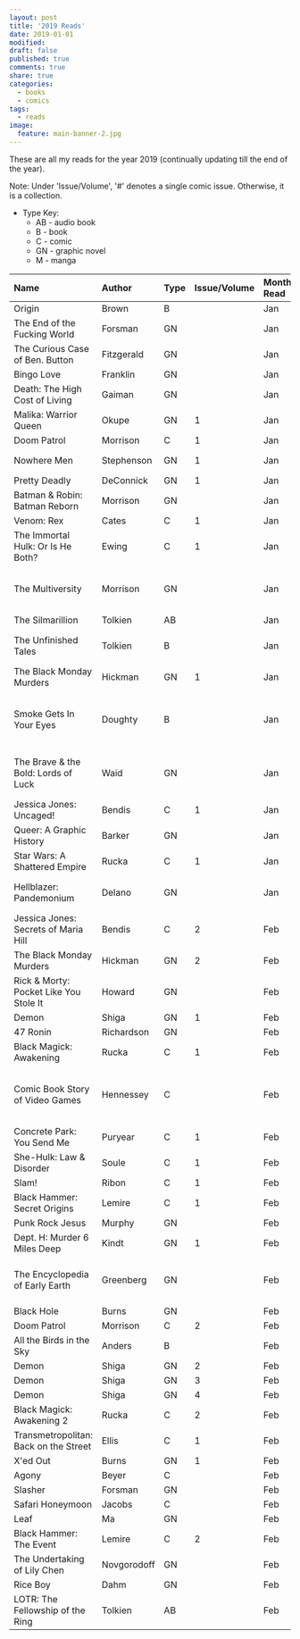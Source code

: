 ```yaml
---
layout: post
title: '2019 Reads'
date: 2019-01-01
modified:
draft: false
published: true
comments: true
share: true
categories:
  - books
  - comics
tags:
  - reads
image:
  feature: main-banner-2.jpg
---
```


These are all my reads for the year 2019 (continually updating till the end of the year).

Note: Under 'Issue/Volume', '#' denotes a single comic issue. Otherwise, it is a collection.

* Type Key:
    * AB - audio book
    * B - book
    * C - comic
    * GN - graphic novel
    * M - manga

| Name                                   | Author      | Type  | Issue/Volume | Month Read   | Notes                                         |
|:---------------------------------------|:------------|:------|:-------------|:-------------|:----------------------------------------------|
| Origin                                 | Brown       | B     |              | Jan          |                                               |
| The End of the Fucking World           | Forsman     | GN    |              | Jan          |                                               |
| The Curious Case of Ben. Button        | Fitzgerald  | GN    |              | Jan          |                                               |
| Bingo Love                             | Franklin    | GN    |              | Jan          |                                               |
| Death: The High Cost of Living         | Gaiman      | GN    |              | Jan          |                                               |
| Malika: Warrior Queen                  | Okupe       | GN    | 1            | Jan          |                                               |
| Doom Patrol                            | Morrison    | C     | 1            | Jan          |                                               |
| Nowhere Men                            | Stephenson  | GN    | 1            | Jan          | Skimmed, boring                               |
| Pretty Deadly                          | DeConnick   | GN    | 1            | Jan          |                                               |
| Batman & Robin: Batman Reborn          | Morrison    | GN    |              | Jan          |                                               |
| Venom: Rex                             | Cates       | C     | 1            | Jan          |                                               |
| The Immortal Hulk: Or Is He Both?      | Ewing       | C     | 1            | Jan          |                                               |
| The Multiversity                       | Morrison    | GN    |              | Jan          | Unfinished: read half, mostly boring          |
| The Silmarillion                       | Tolkien     | AB    |              | Jan          | Re-read                                       |
| The Unfinished Tales                   | Tolkien     | B     |              | Jan          | Read selected stories                         |
| The Black Monday Murders               | Hickman     | GN    | 1            | Jan          |                                               |
| Smoke Gets In Your Eyes                | Doughty     | B     |              | Jan          | Unfinished: read half, was good but got bored |
| The Brave & the Bold: Lords of Luck    | Waid        | GN    |              | Jan          | Unfinished: read half, mostly boring          |
| Jessica Jones: Uncaged!                | Bendis      | C     | 1            | Jan          |                                               |
| Queer: A Graphic History               | Barker      | GN    |              | Jan          |                                               |
| Star Wars: A Shattered Empire          | Rucka       | C     | 1            | Jan          |                                               |
| Hellblazer: Pandemonium                | Delano      | GN    |              | Jan          | Unfinished: super boring                      |
| Jessica Jones: Secrets of Maria Hill   | Bendis      | C     | 2            | Feb          |                                               |
| The Black Monday Murders               | Hickman     | GN    | 2            | Feb          |                                               |
| Rick & Morty: Pocket Like You Stole It | Howard      | GN    |              | Feb          |                                               |
| Demon                                  | Shiga       | GN    | 1            | Feb          |                                               |
| 47 Ronin                               | Richardson  | GN    |              | Feb          |                                               |
| Black Magick: Awakening                | Rucka       | C     | 1            | Feb          |                                               |
| Comic Book Story of Video Games        | Hennessey   | C     |              | Feb          | Unfinished: very boring, not well written     |
| Concrete Park: You Send Me             | Puryear     | C     | 1            | Feb          |                                               |
| She-Hulk: Law & Disorder               | Soule       | C     | 1            | Feb          |                                               |
| Slam!                                  | Ribon       | C     | 1            | Feb          |                                               |
| Black Hammer: Secret Origins           | Lemire      | C     | 1            | Feb          |                                               |
| Punk Rock Jesus                        | Murphy      | GN    |              | Feb          |                                               |
| Dept. H: Murder 6 Miles Deep           | Kindt       | GN    | 1            | Feb          |                                               |
| The Encyclopedia of Early Earth        | Greenberg   | GN    |              | Feb          | Unfinished: started out okay, got boring      |
| Black Hole                             | Burns       | GN    |              | Feb          |                                               |
| Doom Patrol                            | Morrison    | C     | 2            | Feb          |                                               |
| All the Birds in the Sky               | Anders      | B     |              | Feb          |                                               |
| Demon                                  | Shiga       | GN    | 2            | Feb          |                                               |
| Demon                                  | Shiga       | GN    | 3            | Feb          |                                               |
| Demon                                  | Shiga       | GN    | 4            | Feb          |                                               |
| Black Magick: Awakening 2              | Rucka       | C     | 2            | Feb          |                                               |
| Transmetropolitan: Back on the Street  | Ellis       | C     | 1            | Feb          |                                               |
| X'ed Out                               | Burns       | GN    | 1            | Feb          |                                               |
| Agony                                  | Beyer       | C     |              | Feb          |                                               |
| Slasher                                | Forsman     | GN    |              | Feb          |                                               |
| Safari Honeymoon                       | Jacobs      | C     |              | Feb          |                                               |
| Leaf                                   | Ma          | GN    |              | Feb          |                                               |
| Black Hammer: The Event                | Lemire      | C     | 2            | Feb          |                                               |
| The Undertaking of Lily Chen           | Novgorodoff | GN    |              | Feb          |                                               |
| Rice Boy                               | Dahm        | GN    |              | Feb          |                                               |
| LOTR: The Fellowship of the Ring       | Tolkien     | AB    |              | Feb          | Re-read                                       |

